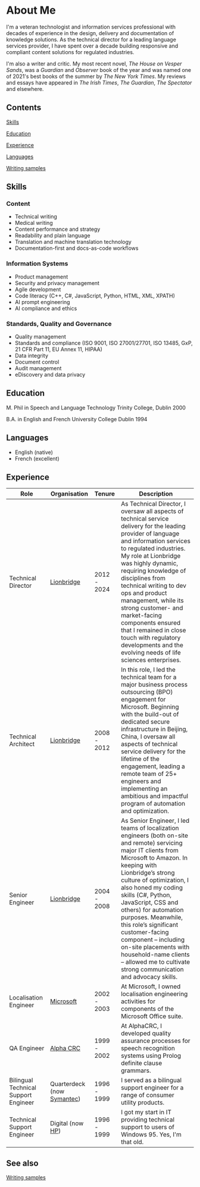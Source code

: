 # About Me

I'm a veteran technologist and information services professional with decades of experience in the design, delivery and documentation of knowledge solutions. As the technical director for a leading language services provider, I have spent over a decade building responsive and compliant content solutions for regulated industries.

I'm also a writer and critic. My most recent novel, *The House on Vesper Sands*, was a *Guardian* and *Observer* book of the year and was named one of 2021's best books of the summer by *The New York Times*. My reviews and essays have appeared in *The Irish Times*, *The Guardian*, *The Spectator* and elsewhere.

## Contents

[Skills](#skills)

[Education](#education)

[Experience](#experience)

[Languages](#languages)

[Writing samples](#writing-samples)



## Skills

### Content

- Technical writing
- Medical writing
- Content performance and strategy
- Readability and plain language
- Translation and machine translation technology
- Documentation-first and docs-as-code workflows

### Information Systems

- Product management
- Security and privacy management
- Agile development
- Code literacy (C++, C#, JavaScript, Python, HTML, XML, XPATH)
- AI prompt engineering
- AI compliance and ethics


### Standards, Quality and Governance

- Quality management
- Standards and compliance (ISO 9001, ISO 27001/27701, ISO 13485, GxP, 21 CFR Part 11, EU Annex 11, HIPAA)
- Data integrity
- Document control
- Audit management
- eDiscovery and data privacy


## Education

M. Phil in Speech and Language Technology
Trinity College, Dublin
2000

B.A. in English and French
University College Dublin
1994

## Languages

- English (native)
- French (excellent)


## Experience


| Role | Organisation | Tenure | Description |
| ----- | ----- | ----- | ------------- |
| Technical Director | [Lionbridge](lionbridge.com) | 2012 - 2024 | As Technical Director, I oversaw all aspects of technical service delivery for the leading provider of language and information services to regulated industries. My role at Lionbridge was highly dynamic, requiring knowledge of disciplines from technical writing to dev ops and product management, while its strong customer- and market-facing components ensured that I remained in close touch with regulatory developments and the evolving needs of life sciences enterprises. |
| Technical Architect | [Lionbridge](lionbridge.com) | 2008 - 2012 | In this role, I led the technical team for a major business process outsourcing (BPO) engagement for Microsoft. Beginning with the build-out of dedicated secure infrastructure in Beijing, China, I oversaw all aspects of technical service delivery for the lifetime of the engagement, leading a remote team of 25+ engineers and implementing an ambitious and impactful program of automation and optimization. |
| Senior Engineer | [Lionbridge](lionbridge.com) | 2004 - 2008 | As Senior Engineer, I led teams of localization engineers (both on-site and remote) servicing major IT clients from Microsoft to Amazon. In keeping with Lionbridge’s strong culture of optimization, I also honed my coding skills (C#, Python, JavaScript, CSS and others) for automation purposes. Meanwhile, this role’s significant customer-facing component – including on-site placements with household-name clients – allowed me to cultivate strong communication and advocacy skills. |
| Localisation Engineer | [Microsoft](microsoft.com) | 2002 - 2003 | At Microsoft, I owned localisation engineering activities for components of the Microsoft Office suite. |
| QA Engineer | [Alpha CRC](alphacrc.com) | 1999 - 2002 | At AlphaCRC, I developed quality assurance processes for speech recognition systems using Prolog definite clause grammars. |
| Bilingual Technical Support Engineer | Quarterdeck \(now [Symantec](https://symantec.com)\) | 1996 - 1999|I served as a bilingual support engineer for a range of consumer utility products. |
| Technical Support Engineer| Digital \(now [HP](https://hp.com)\) | 1996 - 1999 | I got my start in IT providing technical support to users of Windows 95. Yes, I'm that old. |


## See also

[Writing samples](Writing%20samples.md)
